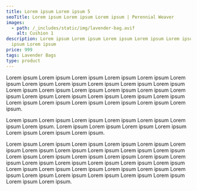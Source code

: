 ```yaml
---
title: Lorem ipsum Lorem ipsum 5
seoTitle: Lorem ipsum Lorem ipsum Lorem ipsum | Perennial Weaver
images:
  - path: /_includes/static/img/lavender-bag.avif
    alt: Cushion 1
description: Lorem ipsum Lorem ipsum Lorem ipsum Lorem ipsum Lorem ipsum Lorem
  ipsum Lorem ipsum
price: 999
tags: Lavender Bags
type: product
---
```

Lorem ipsum Lorem ipsum Lorem ipsum Lorem ipsum Lorem ipsum Lorem ipsum Lorem ipsum Lorem ipsum Lorem ipsum Lorem ipsum Lorem ipsum Lorem ipsum Lorem ipsum Lorem ipsum Lorem ipsum Lorem ipsum Lorem ipsum Lorem ipsum Lorem ipsum Lorem ipsum Lorem ipsum Lorem ipsum Lorem ipsum Lorem ipsum Lorem ipsum Lorem ipsum Lorem ipsum Lorem ipsum.

Lorem ipsum Lorem ipsum Lorem ipsum Lorem ipsum Lorem ipsum Lorem ipsum Lorem ipsum. Lorem ipsum Lorem ipsum Lorem ipsum Lorem ipsum Lorem ipsum Lorem ipsum Lorem ipsum.

Lorem ipsum Lorem ipsum Lorem ipsum Lorem ipsum Lorem ipsum Lorem ipsum Lorem ipsum Lorem ipsum Lorem ipsum Lorem ipsum Lorem ipsum Lorem ipsum Lorem ipsum Lorem ipsum Lorem ipsum Lorem ipsum Lorem ipsum Lorem ipsum Lorem ipsum Lorem ipsum Lorem ipsum Lorem ipsum Lorem ipsum Lorem ipsum Lorem ipsum Lorem ipsum Lorem ipsum Lorem ipsum Lorem ipsum Lorem ipsum Lorem ipsum Lorem ipsum Lorem ipsum Lorem ipsum Lorem ipsum.
